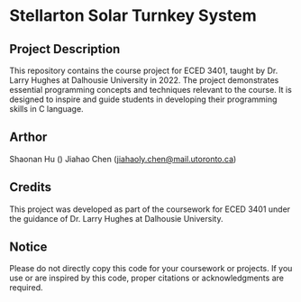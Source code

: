 # Stellarton Solar Turnkey System
## Project Description
This repository contains the course project for ECED 3401, taught by Dr. Larry Hughes at Dalhousie University in 2022. 
The project demonstrates essential programming concepts and techniques relevant to the course. It is designed to inspire and guide students in developing their programming skills in C language.

## Arthor
Shaonan Hu ()
Jiahao Chen (jiahaoly.chen@mail.utoronto.ca)

## Credits
This project was developed as part of the coursework for ECED 3401 under the guidance of Dr. Larry Hughes at Dalhousie University.

## Notice
Please do not directly copy this code for your coursework or projects. If you use or are inspired by this code, proper citations or acknowledgments are required.
